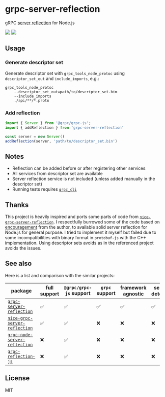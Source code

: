 # grpc-server-reflection

gRPC [server reflection](https://github.com/grpc/grpc/blob/master/doc/server-reflection.md) for Node.js

[![](https://flat.badgen.net/npm/v/grpc-server-reflection)](https://www.npmjs.com/package/grpc-server-reflection)
[![](https://flat.badgen.net/github/license/ackeecz/grpc-server-reflection)](https://github.com/ackeecz/grpc-server-reflection/blob/master/LICENSE)

## Usage
### Generate descriptor set
Generate descriptor set with `grpc_tools_node_protoc` using `descriptor_set_out` and `include_imports`, e.g.:
```
grpc_tools_node_protoc
    --descriptor_set_out=path/to/descriptor_set.bin
    --include_imports
    ./api/**/*.proto
```

### Add reflection
```ts
import { Server } from '@grpc/grpc-js';
import { addReflection } from 'grpc-server-reflection'

const server = new Server()
addReflection(server, 'path/to/descriptor_set.bin')
```

## Notes

- Reflection can be added before or after registering other services
- All services from descriptor set are available
- Server reflection service is not included (unless added manually in the descriptor set)
- Running tests requires [`grpc_cli`](https://github.com/grpc/grpc/blob/master/doc/command_line_tool.md)

## Thanks

This project is heavily inspired and ports some parts of code from [`nice-grpc-server-reflection`](https://www.npmjs.com/package/nice-grpc-server-reflection). I respectfully burrowed some of the code based on [encouragement](https://github.com/grpc/grpc-node/issues/79#issuecomment-873360048) from the author, to available solid server reflection for Node.js for general purpose. I tried to implement it myself but failed due to some incompatibilities with binary format in `protobuf-js` with the C++ implementation. Using descriptor sets avoids as in the referenced project avoids the issues.

## See also

Here is a list and comparison with the similar projects:

| package                                                                                    | full support | `@grpc/grpc-js` support | `grpc` support | framework agnostic | service detection |
| ------------------------------------------------------------------------------------------ | ------------ | ----------------------- | -------------- | ------------------ | ----------------- |
| [`grpc-server-reflection`](https://www.npmjs.com/package/grpc-server-reflection)           | ✅️           | ✅️                      | ✅️             | ✅️                 | ✅️                |
| [`nice-grpc-server-reflection`](https://www.npmjs.com/package/nice-grpc-server-reflection) | ✅️           | ✅️                      | ❌             | ❌                 | ❌                |
| [`grpc-node-server-reflection`](https://www.npmjs.com/package/grpc-node-server-reflection) | ❌           | ✅️                      | ❌             | ❌                 | ❌                |
| [`grpc-reflection-js`](https://www.npmjs.com/package/grpc-reflection-js)                   | ❌           | ✅️                      | ❌             | ❌                 | ❌                |


## License

MIT